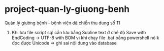 # project-quan-ly-giuong-benh
Quản lý giường bệnh - bệnh viện dã chiến thu dung số 11


1. Khi lưu file script sql cần lưu bằng Subline text ở chế độ Save with EndCoding -> UTF-8 with BOM vì khi chạy file .bat bằng powershell nó k đọc được Unicode => ghi sai nội dung vào database


